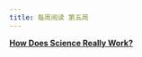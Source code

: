 ```yaml
---
title: 每周阅读 第五周
---
```


**[How Does Science Really Work?](https://www.newyorker.com/magazine/2020/10/05/how-does-science-really-work)**

